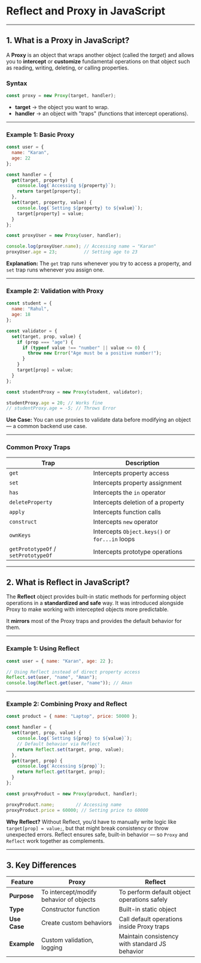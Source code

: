# **Reflect and Proxy in JavaScript**

---

## **1. What is a Proxy in JavaScript?**

A **Proxy** is an object that wraps another object (called the *target*) and allows you to **intercept** or **customize** fundamental operations on that object such as reading, writing, deleting, or calling properties.

### **Syntax**

```js
const proxy = new Proxy(target, handler);
```

* **target** → the object you want to wrap.
* **handler** → an object with "traps" (functions that intercept operations).

---

### **Example 1: Basic Proxy**

```js
const user = {
  name: "Karan",
  age: 22
};

const handler = {
  get(target, property) {
    console.log(`Accessing ${property}`);
    return target[property];
  },
  set(target, property, value) {
    console.log(`Setting ${property} to ${value}`);
    target[property] = value;
  }
};

const proxyUser = new Proxy(user, handler);

console.log(proxyUser.name); // Accessing name → "Karan"
proxyUser.age = 23;          // Setting age to 23
```

**Explanation:**
The `get` trap runs whenever you try to access a property, and `set` trap runs whenever you assign one.

---

### **Example 2: Validation with Proxy**

```js
const student = {
  name: "Rahul",
  age: 18
};

const validator = {
  set(target, prop, value) {
    if (prop === "age") {
      if (typeof value !== "number" || value <= 0) {
        throw new Error("Age must be a positive number!");
      }
    }
    target[prop] = value;
  }
};

const studentProxy = new Proxy(student, validator);

studentProxy.age = 20; // Works fine
// studentProxy.age = -5; // Throws Error
```

**Use Case:** You can use proxies to validate data before modifying an object — a common backend use case.

---

### **Common Proxy Traps**

| Trap                                | Description                                    |
| ----------------------------------- | ---------------------------------------------- |
| `get`                               | Intercepts property access                     |
| `set`                               | Intercepts property assignment                 |
| `has`                               | Intercepts the `in` operator                   |
| `deleteProperty`                    | Intercepts deletion of a property              |
| `apply`                             | Intercepts function calls                      |
| `construct`                         | Intercepts `new` operator                      |
| `ownKeys`                           | Intercepts `Object.keys()` or `for...in` loops |
| `getPrototypeOf` / `setPrototypeOf` | Intercepts prototype operations                |

---

## **2. What is Reflect in JavaScript?**

The **Reflect** object provides built-in static methods for performing object operations in a **standardized and safe** way.
It was introduced alongside Proxy to make working with intercepted objects more predictable.

It **mirrors** most of the Proxy traps and provides the default behavior for them.

---

### **Example 1: Using Reflect**

```js
const user = { name: "Karan", age: 22 };

// Using Reflect instead of direct property access
Reflect.set(user, "name", "Aman");
console.log(Reflect.get(user, "name")); // Aman
```

---

### **Example 2: Combining Proxy and Reflect**

```js
const product = { name: "Laptop", price: 50000 };

const handler = {
  set(target, prop, value) {
    console.log(`Setting ${prop} to ${value}`);
    // Default behavior via Reflect
    return Reflect.set(target, prop, value);
  },
  get(target, prop) {
    console.log(`Accessing ${prop}`);
    return Reflect.get(target, prop);
  }
};

const proxyProduct = new Proxy(product, handler);

proxyProduct.name;        // Accessing name
proxyProduct.price = 60000; // Setting price to 60000
```

**Why Reflect?**
Without Reflect, you’d have to manually write logic like `target[prop] = value;`, but that might break consistency or throw unexpected errors.
Reflect ensures safe, built-in behavior — so `Proxy` and `Reflect` work together as complements.

---

## **3. Key Differences**

| Feature      | Proxy                                   | Reflect                                        |
| ------------ | --------------------------------------- | ---------------------------------------------- |
| **Purpose**  | To intercept/modify behavior of objects | To perform default object operations safely    |
| **Type**     | Constructor function                    | Built-in static object                         |
| **Use Case** | Create custom behaviors                 | Call default operations inside Proxy traps     |
| **Example**  | Custom validation, logging              | Maintain consistency with standard JS behavior |
